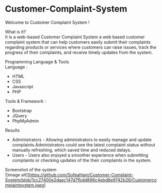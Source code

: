 # Customer-Complaint-System

Welcome to Customer Complaint System !

What is it?
<br>
It is a web-based Customer Complaint System a web based customer complaint system that can help customers easily submit their complaints regarding products or services where customers can raise issues, track the progress of their complaints, and receive timely updates from the system.

Programming Language & Tools
<br>
Language : 
* HTML
* CSS
* Javascript
* PHP

Tools & Framework : 
* Bootstrap
* JQuery
* PhpMyAdmin

Results
* Administrators - Allowing administrators to easily manage and update complaints.Administrators could see the latest complaint status without manually refreshing, which saved time and reduced delays.
* Users - Users also enjoyed a smoother experience when submitting complaints or checking updates of the their complaints in the system.

Screenshot of the system
<br>
![image alt][https://github.com/SofeaHani/Customer-Complaint-System/blob/1cc27400e2daec147d7fbdd896c4ebd8e9742b26/Customercomplaintsystem.jpeg]





